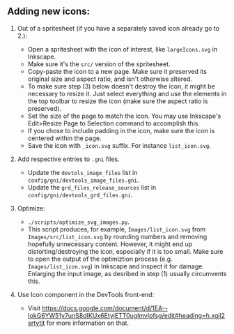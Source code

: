 ## Adding new icons:

1. Out of a spritesheet (if you have a separately saved icon already go to 2.):
   - Open a spritesheet with the icon of interest, like `largeIcons.svg` in
     Inkscape.
   - Make sure it's the `src/` version of the spritesheet.
   - Copy-paste the icon to a new page. Make sure it preserved its
     original size and aspect ratio, and isn't otherwise altered.
   - To make sure step (3) below doesn't destroy the icon, it might be
     necessary to resize it. Just select everything and use the elements
     in the top toolbar to resize the icon (make sure the aspect ratio is
     preserved).
   - Set the size of the page to match the icon. You may use Inkscape's
     Edit>Resize Page to Selection command to accomplish this.
   - If you chose to include padding in the icon, make sure the icon is
     centered within the page.
   - Save the icon with `_icon.svg` suffix. For instance `list_icon.svg`.

2. Add respective entries to `.gni` files.
   - Update the `devtols_image_files` list in `config/gni/devtools_image_files.gni`.
   - Update the `grd_files_release_sources` list in `config/gni/devtools_grd_files.gni`.

3. Optimize:
   - `./scripts/optimize_svg_images.py`.
   - This script produces, for example, `Images/list_icon.svg` from
     `Images/src/list_icon.svg` by rounding numbers and removing hopefully
     unnecessary content. However, it might end up distorting/destroying the
     icon, especially if it is too small. Make sure to open the output of the
     optimiztion process (e.g. `Images/list_icon.svg`) in Inkscape and inspect
     it for damage. Enlarging the input image, as desribed in step (1) usually
     circumvents this.

4. Use Icon component in the DevTools front-end:
   - Visit https://docs.google.com/document/d/1EA--IokG6YW51y7unS8dIKUx6EtyjETT0uglmvIpfsg/edit#heading=h.xgjl2srtytjt for more information on that.

